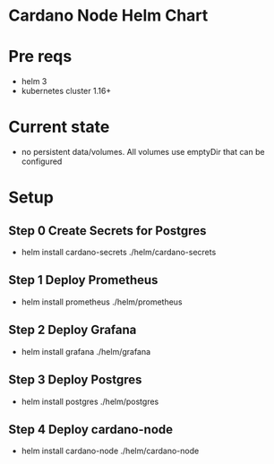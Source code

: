# Cardano Node Helm Chart

# Pre reqs
- helm 3
- kubernetes cluster 1.16+

# Current state
- no persistent data/volumes. All volumes use emptyDir that can be configured

# Setup

## Step 0 Create Secrets for Postgres
- helm install cardano-secrets ./helm/cardano-secrets

## Step 1 Deploy Prometheus
- helm install prometheus ./helm/prometheus

## Step 2 Deploy Grafana
- helm install grafana ./helm/grafana

## Step 3 Deploy Postgres
- helm install postgres ./helm/postgres

## Step 4 Deploy cardano-node
- helm install cardano-node ./helm/cardano-node
